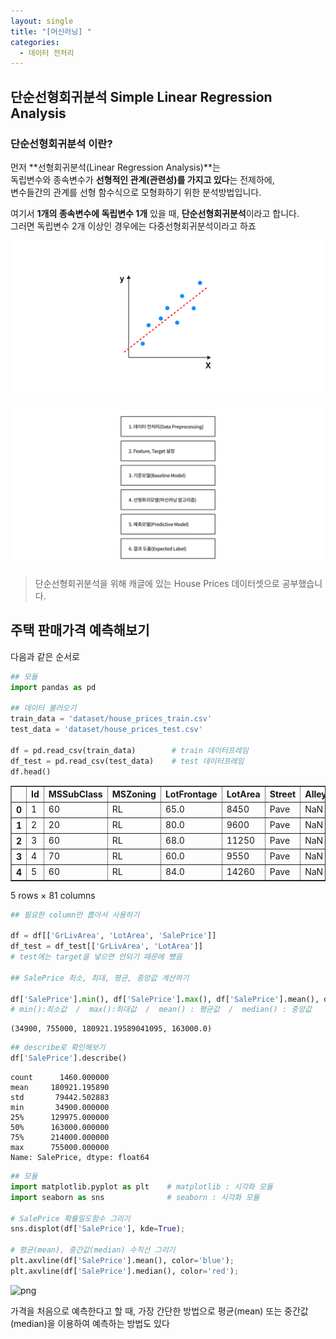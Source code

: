 ```yaml
---
layout: single
title: "[머신러닝] "
categories:
  - 데이터 전처리
---
```




## 단순선형회귀분석 Simple Linear Regression Analysis


### 단순선형회귀분석 이란?

먼저 **선형회귀분석(Linear Regression Analysis)**는 <br>
독립변수와 종속변수가 **선형적인 관계(관련성)를 가지고 있다**는 전제하에,<br>
변수들간의 관계를 선형 함수식으로 모형화하기 위한 분석방법입니다.<br>

여기서 **1개의 종속변수에 독립변수 1개** 있을 때, **단순선형회귀분석**이라고 합니다.<br>
그러면 독립변수 2개 이상인 경우에는 다중선형회귀분석이라고 하죠


![01-01](img/01-01.png)


![01-02](img/01-02.png)

> 단순선형회귀분석을 위해 캐글에 있는 House Prices 데이터셋으로 공부했습니다.

## 주택 판매가격 예측해보기

다음과 같은 순서로


```python
## 모듈
import pandas as pd

## 데이터 불러오기
train_data = 'dataset/house_prices_train.csv'
test_data = 'dataset/house_prices_test.csv'

df = pd.read_csv(train_data)        # train 데이터프레임
df_test = pd.read_csv(test_data)    # test 데이터프레임
df.head()
```




<div>
<style scoped>
    .dataframe tbody tr th:only-of-type {
        vertical-align: middle;
    }

    .dataframe tbody tr th {
        vertical-align: top;
    }

    .dataframe thead th {
        text-align: right;
    }
</style>
<table border="1" class="dataframe">
  <thead>
    <tr style="text-align: right;">
      <th></th>
      <th>Id</th>
      <th>MSSubClass</th>
      <th>MSZoning</th>
      <th>LotFrontage</th>
      <th>LotArea</th>
      <th>Street</th>
      <th>Alley</th>
      <th>LotShape</th>
      <th>LandContour</th>
      <th>Utilities</th>
      <th>...</th>
      <th>PoolArea</th>
      <th>PoolQC</th>
      <th>Fence</th>
      <th>MiscFeature</th>
      <th>MiscVal</th>
      <th>MoSold</th>
      <th>YrSold</th>
      <th>SaleType</th>
      <th>SaleCondition</th>
      <th>SalePrice</th>
    </tr>
  </thead>
  <tbody>
    <tr>
      <th>0</th>
      <td>1</td>
      <td>60</td>
      <td>RL</td>
      <td>65.0</td>
      <td>8450</td>
      <td>Pave</td>
      <td>NaN</td>
      <td>Reg</td>
      <td>Lvl</td>
      <td>AllPub</td>
      <td>...</td>
      <td>0</td>
      <td>NaN</td>
      <td>NaN</td>
      <td>NaN</td>
      <td>0</td>
      <td>2</td>
      <td>2008</td>
      <td>WD</td>
      <td>Normal</td>
      <td>208500</td>
    </tr>
    <tr>
      <th>1</th>
      <td>2</td>
      <td>20</td>
      <td>RL</td>
      <td>80.0</td>
      <td>9600</td>
      <td>Pave</td>
      <td>NaN</td>
      <td>Reg</td>
      <td>Lvl</td>
      <td>AllPub</td>
      <td>...</td>
      <td>0</td>
      <td>NaN</td>
      <td>NaN</td>
      <td>NaN</td>
      <td>0</td>
      <td>5</td>
      <td>2007</td>
      <td>WD</td>
      <td>Normal</td>
      <td>181500</td>
    </tr>
    <tr>
      <th>2</th>
      <td>3</td>
      <td>60</td>
      <td>RL</td>
      <td>68.0</td>
      <td>11250</td>
      <td>Pave</td>
      <td>NaN</td>
      <td>IR1</td>
      <td>Lvl</td>
      <td>AllPub</td>
      <td>...</td>
      <td>0</td>
      <td>NaN</td>
      <td>NaN</td>
      <td>NaN</td>
      <td>0</td>
      <td>9</td>
      <td>2008</td>
      <td>WD</td>
      <td>Normal</td>
      <td>223500</td>
    </tr>
    <tr>
      <th>3</th>
      <td>4</td>
      <td>70</td>
      <td>RL</td>
      <td>60.0</td>
      <td>9550</td>
      <td>Pave</td>
      <td>NaN</td>
      <td>IR1</td>
      <td>Lvl</td>
      <td>AllPub</td>
      <td>...</td>
      <td>0</td>
      <td>NaN</td>
      <td>NaN</td>
      <td>NaN</td>
      <td>0</td>
      <td>2</td>
      <td>2006</td>
      <td>WD</td>
      <td>Abnorml</td>
      <td>140000</td>
    </tr>
    <tr>
      <th>4</th>
      <td>5</td>
      <td>60</td>
      <td>RL</td>
      <td>84.0</td>
      <td>14260</td>
      <td>Pave</td>
      <td>NaN</td>
      <td>IR1</td>
      <td>Lvl</td>
      <td>AllPub</td>
      <td>...</td>
      <td>0</td>
      <td>NaN</td>
      <td>NaN</td>
      <td>NaN</td>
      <td>0</td>
      <td>12</td>
      <td>2008</td>
      <td>WD</td>
      <td>Normal</td>
      <td>250000</td>
    </tr>
  </tbody>
</table>
<p>5 rows × 81 columns</p>
</div>




```python
## 필요한 column만 뽑아서 사용하기

df = df[['GrLivArea', 'LotArea', 'SalePrice']]
df_test = df_test[['GrLivArea', 'LotArea']]
# test에는 target을 넣으면 안되기 때문에 뺐음

## SalePrice 최소, 최대, 평균, 중앙값 계산하기

df['SalePrice'].min(), df['SalePrice'].max(), df['SalePrice'].mean(), df['SalePrice'].median()
# min():최소값  /  max():최대값  /  mean() : 평균값  /  median() : 중앙값
```




    (34900, 755000, 180921.19589041095, 163000.0)




```python
## describe로 확인해보기
df['SalePrice'].describe()
```




    count      1460.000000
    mean     180921.195890
    std       79442.502883
    min       34900.000000
    25%      129975.000000
    50%      163000.000000
    75%      214000.000000
    max      755000.000000
    Name: SalePrice, dtype: float64




```python
## 모듈
import matplotlib.pyplot as plt    # matplotlib : 시각화 모듈
import seaborn as sns              # seaborn : 시각화 모듈

# SalePrice 확률밀도함수 그리기
sns.displot(df['SalePrice'], kde=True);

# 평균(mean), 중간값(median) 수직선 그리기
plt.axvline(df['SalePrice'].mean(), color='blue');
plt.axvline(df['SalePrice'].median(), color='red');
```


    
![png](output_5_0.png)
    


가격을 처음으로 예측한다고 할 때, 가장 간단한 방법으로 평균(mean) 또는 중간값(median)을 이용하여 예측하는 방법도 있다


```python

```
